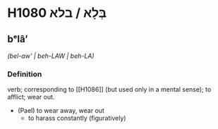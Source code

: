 # H1080 בְּלָא / בלא

## bᵉlâʼ

_(bel-aw' | beh-LAW | beh-LA)_

### Definition

verb; corresponding to [[H1086]] (but used only in a mental sense); to afflict; wear out.

- (Pael) to wear away, wear out
    - to harass constantly (figuratively)
